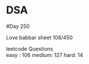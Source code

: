 # DSA

#Day 250

Love babbar sheet
    108/450
    
leetcode Questions   
easy : 106
medium: 127
hard: 14


